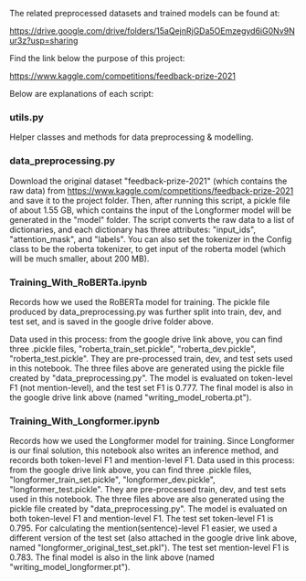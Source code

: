 The related preprocessed datasets and trained models can be found at: 

https://drive.google.com/drive/folders/15aQejnRjGDa5OEmzegyd6iG0Nv9Nur3z?usp=sharing

Find the link below the purpose of this project:

https://www.kaggle.com/competitions/feedback-prize-2021

Below are explanations of each script:

### utils.py
Helper classes and methods for data preprocessing & modelling.

### data_preprocessing.py
Download the original dataset "feedback-prize-2021" (which contains the raw data) from
https://www.kaggle.com/competitions/feedback-prize-2021
and save it to the project folder. Then, after running this script, a pickle file of about 1.55 GB, which 
contains the input of the Longformer model will be generated in the "model" folder. The script converts 
the raw data to a list of dictionaries, and each dictionary has three attributes: "input_ids", "attention_mask",
and "labels". You can also set the tokenizer in the Config class to be the roberta tokenizer, to get input of 
the roberta model (which will be much smaller, about 200 MB). 

### Training_With_RoBERTa.ipynb
Records how we used the RoBERTa model for training. 
The pickle file produced by data_preprocessing.py was further split into train, dev, and test set, and is saved in the google drive folder above.

Data used in this process: from the google drive link above, you can find three .pickle files, "roberta_train_set.pickle", 
"roberta_dev.pickle", "roberta_test.pickle". They are pre-processed train, dev, and test sets used in this notebook.
The three files above are generated using the pickle file created by "data_preprocessing.py".
The model is evaluated on token-level F1 (not mention-level), and the test set F1 is 0.777. The final model is 
also in the google drive link above (named "writing_model_roberta.pt").

### Training_With_Longformer.ipynb
Records how we used the Longformer model for training. Since Longformer is our final solution, this notebook also writes an inference method,
and records both token-level F1 and mention-level F1.
Data used in this process: from the google drive link above, you can find three .pickle files, "longformer_train_set.pickle", 
"longformer_dev.pickle", "longformer_test.pickle". They are pre-processed train, dev, and test sets used in this notebook.
The three files above are also generated using the pickle file created by "data_preprocessing.py".
The model is evaluated on both token-level F1 and mention-level F1. The test set token-level F1 is 0.795. For calculating
the mention(sentence)-level F1 easier, we used a different version of the test set (also attached in the google drive link above, 
named "longformer_original_test_set.pkl"). The test set mention-level F1 is 0.783. The final model is also in the 
link above (named "writing_model_longformer.pt").
